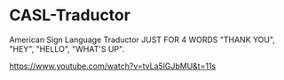 # CASL-Traductor
American Sign Language Traductor
JUST FOR 4 WORDS "THANK YOU", "HEY", "HELLO", "WHAT'S UP".

https://www.youtube.com/watch?v=tvLa5lGJbMU&t=11s
